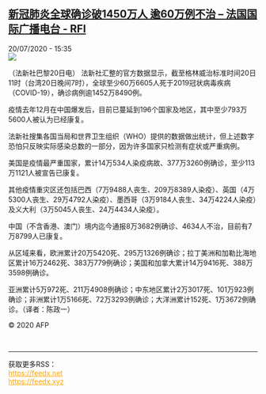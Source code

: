 <!--1595256977000-->
[新冠肺炎全球确诊破1450万人 逾60万例不治 – 法国国际广播电台 - RFI](http://www.rfi.fr//cn/contenu/20200720-%E6%96%B0%E5%86%A0%E8%82%BA%E7%82%8E%E5%85%A8%E7%90%83%E7%A1%AE%E8%AF%8A%E7%A0%B41450%E4%B8%87%E4%BA%BA-%E9%80%BE60%E4%B8%87%E4%BE%8B%E4%B8%8D%E6%B2%BB)
------

<div>20/07/2020 - 15:35</div><img src="https://s.rfi.fr/media/display/19c8066a-ca97-11ea-9f96-005056a98db9/w:310/p:16x9/int0015b.200720213502.jpg"><div class="t-content__body u-clearfix"><div class="m-interstitial"></div><p>（法新社巴黎20日电）    法新社汇整的官方数据显示，截至格林威治标准时间20日11时（台湾20日晚间7时），全球至少60万6605人死于2019冠状病毒疾病（COVID-19），确诊病例逾1452万8490例。</p><p>    疫情去年12月在中国爆发后，目前已蔓延到196个国家及地区，其中至少793万5600人被认为已经康复。</p><p>    法新社搜集各国当局和世界卫生组织（WHO）提供的数据做出统计，但上述数字恐怕只反映实际感染总数的一部分，因为许多国家只检测有症状或严重病例。</p><p>    美国是疫情最严重国家，累计14万534人染疫病故、377万3260例确诊，至少113万1121人被宣告已康复。</p><p>    其他疫情重灾区还包括巴西（7万9488人丧生、209万8389人染疫）、英国（4万5300人丧生、29万4792人染疫）、墨西哥（3万9184人丧生、34万4224人染疫）及义大利（3万5045人丧生、24万4434人染疫）。</p><p>    中国（不含香港、澳门）境内迄今通报8万3682例确诊、4634人不治，目前有7万8799人已康复。</p><p>    从区域来看，欧洲累计20万5420死、295万1326例确诊；拉丁美洲和加勒比海地区累计16万2462死、383万779例确诊；美国和加拿大累计14万9416死、388万3598例确诊。</p><p>    亚洲累计5万972死、211万4908例确诊；中东地区累计2万3017死、101万923例确诊；非洲累计1万5166死、72万3293例确诊；大洋洲累计152死、1万3672例确诊。（译者：陈政一）</p><p class="t-copyright">© 2020 AFP</p>        </div><br><hr><div>获取更多RSS：<br><a href="https://feedx.net" style="color:orange" target="_blank">https://feedx.net</a> <br><a href="https://feedx.xyz" style="color:orange" target="_blank">https://feedx.xyz</a><br></div>
